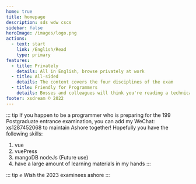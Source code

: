 ```yaml
---
home: true
title: homepage
description: sds wdw cscs
sidebar: false
heroImage: /images/logo.png
actions:
  - text: start
    link: /English/Read
    type: primary
features:
  - title: Privately
    details: All in English, browse privately at work
  - title: All-sided
    details: The content covers the four disciplines of the exam
  - title: Friendly for Programmers
    details: Bosses and colleagues will think you're reading a technical  document
footer: xsdream © 2022
---
```


::: tip
If you happen to be a programmer who is preparing for the 199 Postgraduate entrance examination, you can add my WeChat: xs1287452068 to maintain Ashore together!
Hopefully you have the following skills:
1. vue
2. vuePress
3. mangoDB nodeJs (Future use)
4. have a large amount of learning materials in my hands
:::
    
::: tip
:fist: Wish the 2023 examinees ashore
:::






